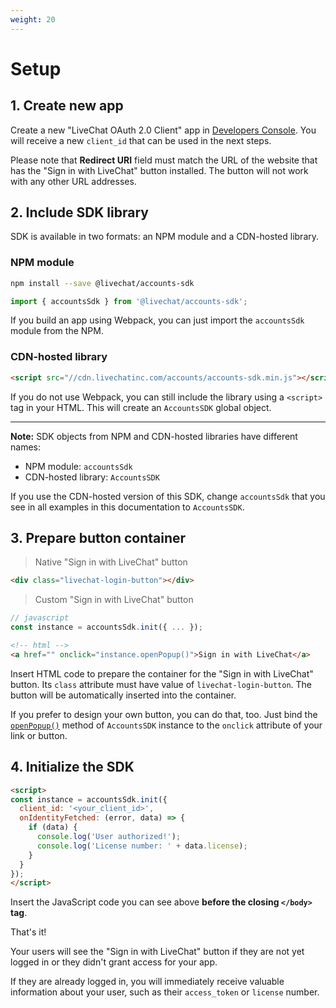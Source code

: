 ```yaml
---
weight: 20
---
```


# Setup

## 1. Create new app
Create a new "LiveChat OAuth 2.0 Client" app in <a href="https://developers.livechatinc.com/console/">Developers Console</a>. You will receive a new `client_id` that can be used in the next steps.

Please note that **Redirect URI** field must match the URL of the website that has the "Sign in with LiveChat" button installed. The button will not work with any other URL addresses.


## 2. Include SDK library
SDK is available in two formats: an NPM module and a CDN-hosted library.

### NPM module
```bash
npm install --save @livechat/accounts-sdk
```

```js
import { accountsSdk } from '@livechat/accounts-sdk';
```
If you build an app using Webpack, you can just import the `accountsSdk` module from the NPM.

### CDN-hosted library
```html
<script src="//cdn.livechatinc.com/accounts/accounts-sdk.min.js"></script>
```
If you do not use Webpack, you can still include the library using a `<script>` tag in your HTML. This will create an `AccountsSDK` global object.

---

**Note:** SDK objects from NPM and CDN-hosted libraries have different names:

* NPM module: `accountsSdk`
* CDN-hosted library: `AccountsSDK`

If you use the CDN-hosted version of this SDK, change `accountsSdk` that you see in all examples in this documentation to `AccountsSDK`.

## 3. Prepare button container

> Native "Sign in with LiveChat" button

```html
<div class="livechat-login-button"></div>
```

> Custom "Sign in with LiveChat" button

```js
// javascript
const instance = accountsSdk.init({ ... });
```
```html
<!-- html -->
<a href="" onclick="instance.openPopup()">Sign in with LiveChat</a>
```

Insert HTML code to prepare the container for the "Sign in with LiveChat" button. Its `class` attribute must have value of `livechat-login-button`. The button will be automatically inserted into the container.

If you prefer to design your own button, you can do that, too. Just bind the [`openPopup()`](#instance-openpopup) method of `AccountsSDK` instance to the `onclick` attribute of your link or button.


## 4. Initialize the SDK

```html
<script>
const instance = accountsSdk.init({
  client_id: '<your_client_id>',
  onIdentityFetched: (error, data) => {
    if (data) {
      console.log('User authorized!');
      console.log('License number: ' + data.license);
    }
  }
});
</script>
```

Insert the JavaScript code you can see above **before the closing `</body>` tag**.

That's it!

Your users will see the "Sign in with LiveChat" button if they are not yet logged in or they didn't grant access for your app.

If they are already logged in, you will immediately receive valuable information about your user, such as their `access_token` or `license` number.
